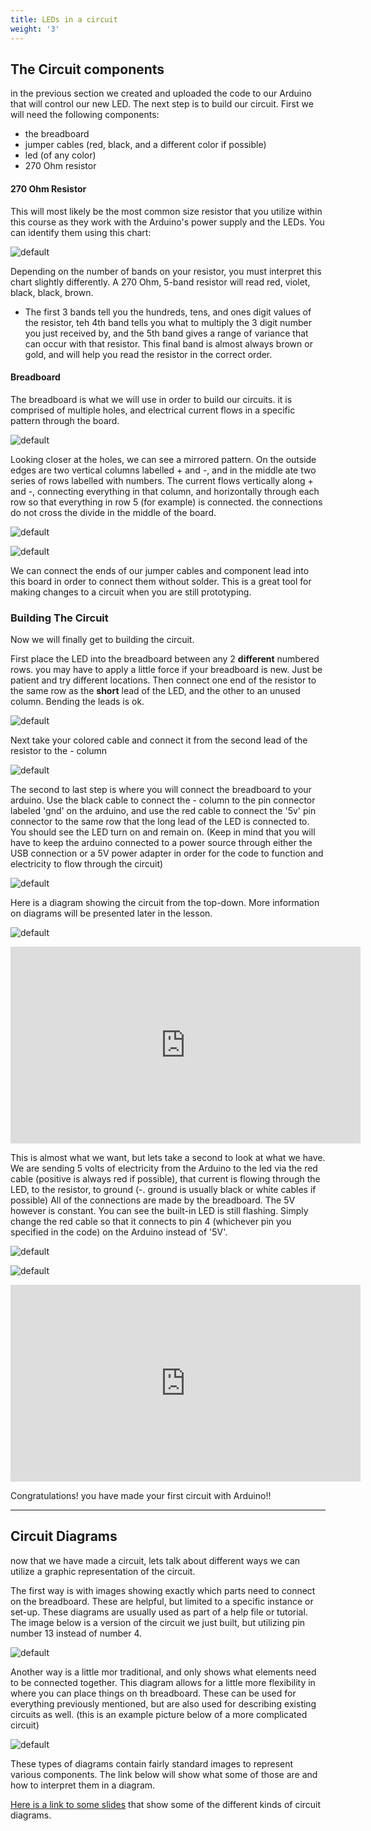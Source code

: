 ```yaml
---
title: LEDs in a circuit
weight: '3'
---
```


## The Circuit components

in the previous section we created and uploaded the code to our Arduino that will control our new LED. The next step is to build our circuit. First we will need the following components:

* the breadboard
* jumper cables (red, black, and a different color if possible)
* led (of any color)
* 270 Ohm resistor

#### 270 Ohm Resistor

This will most likely be the most common size resistor that you utilize within this course as they work with the Arduino's power supply and the LEDs. You can identify them using this chart:

![default](/images/graphics/resistorchart.jpg)

Depending on the number of bands on your resistor, you must interpret this chart slightly differently. A 270 Ohm, 5-band resistor will read red, violet, black, black, brown.

* The first 3 bands tell you the hundreds, tens, and ones digit values of the resistor, teh 4th band tells you what to multiply the 3 digit number you just received by, and the 5th band gives a range of variance that can occur with that resistor. This final band is almost always brown or gold, and will help you read the resistor in the correct order. 

#### Breadboard

The breadboard is what we will use in order to build our circuits. it is comprised of multiple holes, and electrical current flows in a specific pattern through the board. 

![default](/images/graphics/breadboard.jpg)

Looking closer at the holes, we can see a mirrored pattern. On the outside edges are two vertical columns labelled + and -, and in the middle ate two series of rows labelled with numbers. The current flows vertically along + and -, connecting everything in that column, and horizontally through each row so that everything in row 5 (for example) is connected. the connections do not cross the divide in the middle of the  board.

![default](/images/graphics/image34.jpg)

![default](/images/graphics/bblabel.jpg)

We can connect the ends of our jumper cables and component lead into this board in order to connect them without solder. This is a great tool for making changes to a circuit when you are still prototyping.

### Building The Circuit

Now we will finally get to building the circuit.

First place the LED into the breadboard between any 2 **different** numbered rows. you may have to apply a little force if your breadboard is new. Just be patient and try different locations. Then connect one end of the resistor to the same row as the **short** lead of the LED, and the other to an unused column. Bending the leads is ok.

![default](/images/graphics/led1.jpg)

Next take your colored cable and connect it from the second lead of the resistor to the - column

![default](/images/graphics/led2.jpg)

The second to last step is where you will connect the breadboard to your arduino. Use the black cable to connect the - column to the pin connector labeled 'gnd' on the arduino, and use the red cable to connect the '5v' pin connector to the same row that the long lead of the LED is connected to. You should see the LED turn on and remain on. (Keep in mind that you will have to keep the arduino connected to a power source through either the USB connection or a 5V power adapter in order for the code to function and electricity to flow through the circuit)

![default](/images/graphics/led2.5.jpg)

Here is a diagram showing the circuit from the top-down. More information on diagrams will be presented later in the lesson.

![default](/images/graphics/solidled.png)

<iframe width="560" height="315" src="https://www.youtube.com/embed/6K4Zyrdyw6A" frameborder="0" allow="accelerometer; autoplay; encrypted-media; gyroscope; picture-in-picture" allowfullscreen></iframe>

This is almost what we want, but lets take a second to look at what we have. We are sending 5 volts of electricity from the Arduino to the led via the red cable (positive is always red if possible), that current is flowing through the LED, to the resistor, to ground (-. ground is usually black or white cables if possible) All of the connections are made by the breadboard. The 5V however is constant. You can see the built-in LED is still flashing. Simply change the red cable so that it connects to pin 4 (whichever pin you specified in the code) on the Arduino instead of '5V'.

![default](/images/graphics/led3.jpg)

![default](/images/graphics/blinkingled.png)

<iframe width="560" height="315" src="https://www.youtube.com/embed/8cUsqyo12s0" frameborder="0" allow="accelerometer; autoplay; encrypted-media; gyroscope; picture-in-picture" allowfullscreen></iframe>

Congratulations! you have made your first circuit with Arduino!!

---

## Circuit Diagrams

now that we have made a circuit, lets talk about different ways we can utilize a graphic representation of the circuit.

The first way is with images showing exactly which parts need to connect on the breadboard. These are helpful, but limited to a specific instance or set-up. These diagrams are usually used as part of a help file or tutorial. The image below is a version of the circuit we just built, but utilizing pin number 13 instead of number 4.

![default](/images/graphics/leddiag1.png)

Another way is a little mor traditional, and only shows what elements need to be connected together. This diagram allows for a little more flexibility in where you can place things on th breadboard. These can be used for everything previously mentioned, but are also used for describing existing circuits as well. (this is an example picture below of a more complicated circuit)

![default](/images/graphics/time_lapse_schematic.jpg)

These types of diagrams contain fairly standard images to represent various components. The link below will show what some of those are and how to interpret them in a diagram.

[Here is a link to some slides](https://docs.google.com/presentation/d/1nyZWESVba9uJTZyRoqoEZ151bZhLVy_G4oF6OJ6PaA8/edit?usp=sharing) that show some of the different kinds of circuit diagrams. 